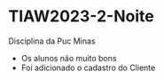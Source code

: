 # TIAW2023-2-Noite

Disciplina da Puc Minas

- Os alunos não muito bons
- Foi adicionado o cadastro do Cliente